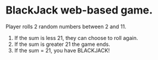 # BlackJack web-based game.

Player rolls 2 random numbers between 2 and 11.

1. If the sum is less 21, they can choose to roll again.
2. If the sum is greater 21 the game ends.
3. If the sum = 21, you have BLACKJACK!
